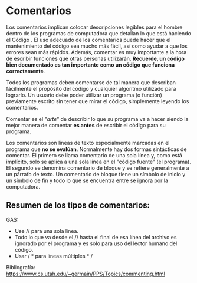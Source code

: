 # Comentarios

Los comentarios implican colocar descripciones legibles para el hombre dentro de los programas de computadora que detallan lo que está haciendo el Código . El uso adecuado de los comentarios puede hacer que el mantenimiento del código sea mucho más fácil, así como ayudar a que los errores sean más rápidos. Además, comentar es muy importante a la hora de escribir funciones que otras personas utilizarán. **Recuerde, un código bien documentado es tan importante como un código que funciona correctamente**.

Todos los programas deben comentarse de tal manera que describan fácilmente el propósito del código y cualquier algoritmo utilizado para lograrlo. Un usuario debe poder utilizar un programa (o función) previamente escrito sin tener que mirar el código, simplemente leyendo los comentarios.

Comentar es el _"arte"_ de describir lo que su programa va a hacer siendo la mejor manera de comentar **es antes** de escribir el código para su programa.

Los comentarios son líneas de texto especialmente marcadas en el programa que **no se evalúan**. Normalmente hay dos formas sintácticas de comentar. El primero se llama comentario de una sola línea y, como está implícito, solo se aplica a una sola línea en el "código fuente" (el programa). El segundo se denomina comentario de bloque y se refiere generalmente a un párrafo de texto. Un comentario de bloque tiene un símbolo de inicio y un símbolo de fin y todo lo que se encuentra entre se ignora por la computadora.

## Resumen de los tipos de comentarios:

GAS:
- Use // para una sola línea. 
- Todo lo que va desde el // hasta el final de esa línea del archivo es ignorado por el programa y es solo para uso del lector humano del código. 
- Usar / * para líneas múltiples * /

Bibliografía: 
https://www.cs.utah.edu/~germain/PPS/Topics/commenting.html
